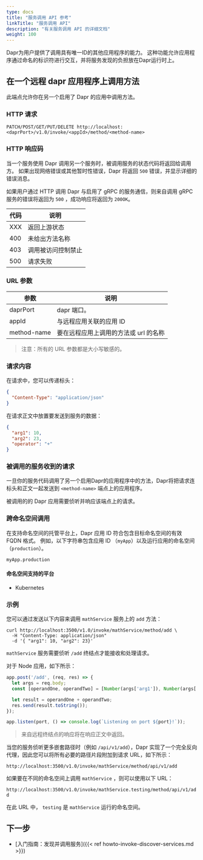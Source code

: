 ```yaml
---
type: docs
title: "服务调用 API 参考"
linkTitle: "服务调用 API"
description: "有关服务调用 API 的详细文档"
weight: 100
---
```


Dapr为用户提供了调用具有唯一ID的其他应用程序的能力。 这种功能允许应用程序通过命名的标识符进行交互，并将服务发现的负担放在Dapr运行时上。

## 在一个远程 dapr 应用程序上调用方法

此端点允许你在另一个启用了 Dapr 的应用中调用方法。

### HTTP 请求

```
PATCH/POST/GET/PUT/DELETE http://localhost:<daprPort>/v1.0/invoke/<appId>/method/<method-name>
```

### HTTP 响应码

当一个服务使用 Dapr 调用另一个服务时，被调用服务的状态代码将返回给调用方。 如果出现网络错误或其他暂时性错误，Dapr 将返回 `500` 错误，并显示详细的错误消息。

如果用户通过 HTTP 调用 Dapr 与启用了 gRPC 的服务通信，则来自调用 gRPC 服务的错误将返回为 `500` ，成功响应将返回为 `200OK`。

| 代码  | 说明        |
| --- | --------- |
| XXX | 返回上游状态    |
| 400 | 未给出方法名称   |
| 403 | 调用被访问控制禁止 |
| 500 | 请求失败      |

### URL 参数

| 参数          | 说明                    |
| ----------- | --------------------- |
| daprPort    | dapr 端口。              |
| appId       | 与远程应用关联的应用 ID         |
| method-name | 要在远程应用上调用的方法或 url 的名称 |

> 注意：所有的 URL 参数都是大小写敏感的。

### 请求内容

在请求中，您可以传递标头：

```json
{
  "Content-Type": "application/json"
}
```

在请求正文中放置要发送到服务的数据：

```json
{
  "arg1": 10,
  "arg2": 23,
  "operator": "+"
}
```

### 被调用的服务收到的请求

一旦你的服务代码调用了另一个启用Dapr的应用程序中的方法，Dapr将把请求连标头和正文一起发送到 `<method-name>` 端点上的应用程序。

被调用的的 Dapr 应用需要侦听并响应该端点上的请求。

### 跨命名空间调用

在支持命名空间的托管平台上，Dapr 应用 ID 符合包含目标命名空间的有效 FQDN 格式。 例如，以下字符串包含应用 ID （`myApp`）以及运行应用的命名空间 （`production`）。

```
myApp.production
```

#### 命名空间支持的平台

- Kubernetes

### 示例

您可以通过发送以下内容来调用 `mathService` 服务上的 `add` 方法：

```shell
curl http://localhost:3500/v1.0/invoke/mathService/method/add \
  -H "Content-Type: application/json"
  -d '{ "arg1": 10, "arg2": 23}'
```

`mathService` 服务需要侦听 `/add` 终结点才能接收和处理请求。

对于 Node 应用，如下所示：

```js
app.post('/add', (req, res) => {
  let args = req.body;
  const [operandOne, operandTwo] = [Number(args['arg1']), Number(args['arg2'])];

  let result = operandOne + operandTwo;
  res.send(result.toString());
});

app.listen(port, () => console.log(`Listening on port ${port}!`));
```

> 来自远程终结点的响应将在响应正文中返回。

当您的服务侦听更多嵌套路径时（例如 `/api/v1/add`），Dapr 实现了一个完全反向代理，因此您可以将所有必要的路径片段附加到请求 URL，如下所示：

`http://localhost:3500/v1.0/invoke/mathService/method/api/v1/add`

如果要在不同的命名空间上调用 `mathService` ，则可以使用以下 URL：

`http://localhost:3500/v1.0/invoke/mathService.testing/method/api/v1/add`

在此 URL 中， `testing` 是 `mathService` 运行的命名空间。

## 下一步
- [入门指南：发现并调用服务]({{< ref howto-invoke-discover-services.md >}})
